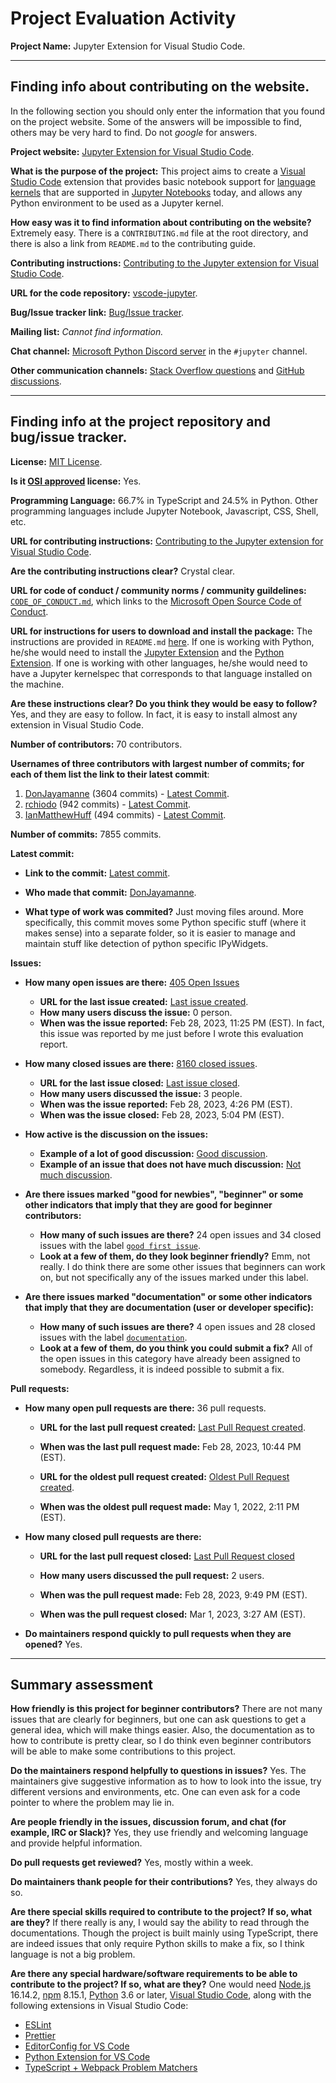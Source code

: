# Project Evaluation Activity



__Project Name:__  Jupyter Extension for Visual Studio Code.


---

## Finding info about contributing on the website.

In the following section you should only enter the information that you
found on the project website. Some of the answers will be impossible to find, others may be very hard to find. Do not _google_ for answers.

__Project website:__ [Jupyter Extension for Visual Studio Code](https://marketplace.visualstudio.com/items?itemName=ms-toolsai.jupyter).


__What is the purpose of the project:__ This project aims to create a [Visual Studio Code](https://code.visualstudio.com/) extension that provides basic notebook support for [language kernels](https://github.com/jupyter/jupyter/wiki/Jupyter-kernels) that are supported in [Jupyter Notebooks](https://jupyter.org/) today, and allows any Python environment to be used as a Jupyter kernel.


__How easy was it to find information about contributing on the website?__ Extremely easy. There is a `CONTRIBUTING.md` file at the root directory, and there is also a link from `README.md` to the contributing guide.

__Contributing instructions:__ [Contributing to the Jupyter extension for Visual Studio Code](https://github.com/Microsoft/vscode-jupyter/blob/main/CONTRIBUTING.md).

__URL for the code repository:__ [vscode-jupyter](https://github.com/microsoft/vscode-jupyter).

__Bug/Issue tracker link:__ [Bug/Issue tracker](https://github.com/microsoft/vscode-jupyter/issues).

__Mailing list:__ *Cannot find information.*

__Chat channel:__ [Microsoft Python Discord server](https://aka.ms/python-discord) in the `#jupyter` channel.

__Other communication channels:__ [Stack Overflow questions](https://stackoverflow.com/questions/tagged/visual-studio-code+python) and [GitHub discussions](https://github.com/microsoft/vscode-jupyter/discussions).


---

## Finding info at the project repository and bug/issue tracker.

__License:__ [MIT License](https://github.com/microsoft/vscode-jupyter/blob/main/LICENSE).

__Is it [OSI approved](https://opensource.org/licenses/alphabetical) license:__ Yes.

__Programming Language:__ 66.7% in TypeScript and 24.5% in Python. Other programming languages include Jupyter Notebook, Javascript, CSS, Shell, etc.

__URL for contributing instructions:__ [Contributing to the Jupyter extension for Visual Studio Code](https://github.com/Microsoft/vscode-jupyter/blob/main/CONTRIBUTING.md).

__Are the contributing instructions clear?__ Crystal clear.


__URL for code of conduct / community norms / community guildelines:__ [`CODE_OF_CONDUCT.md`](https://github.com/microsoft/vscode-jupyter/blob/main/CODE_OF_CONDUCT.md), which links to the [Microsoft Open Source Code of Conduct](https://opensource.microsoft.com/codeofconduct/).

__URL for instructions for users to download and install the package:__ The instructions are provided in `README.md` [here](https://github.com/microsoft/vscode-jupyter#work-in-the-browser). If one is working with Python, he/she would need to install the [Jupyter Extension](https://marketplace.visualstudio.com/items?itemName=ms-toolsai.jupyter) and the [Python Extension](https://marketplace.visualstudio.com/items?itemName=ms-python.python). If one is working with other languages, he/she would need to have a Jupyter kernelspec that corresponds to that language installed on the machine.


__Are these instructions clear? Do you think they would be easy to follow?__ Yes, and they are easy to follow. In fact, it is easy to install almost any extension in Visual Studio Code.


__Number of contributors:__ 70 contributors.


__Usernames of three contributors with largest number of commits; for
each of them list the link to their latest commit__:

1. [DonJayamanne](https://github.com/DonJayamanne) (3604 commits) - [Latest Commit](https://github.com/microsoft/vscode-jupyter/commit/8fe8457bd339a103083487d526ea6c7353d0b45a).
2. [rchiodo](https://github.com/rchiodo) (942 commits) - [Latest Commit](https://github.com/microsoft/vscode-jupyter/commit/5ff36bf0ed340195d671e5abd283d8a8c9700c9e).
3. [IanMatthewHuff](https://github.com/IanMatthewHuff) (494 commits) - [Latest Commit](https://github.com/microsoft/vscode-jupyter/commit/7ffb9a5221edfa912f8db4d907094aab0e5246d9).


__Number of commits:__ 7855 commits.

__Latest commit:__

- __Link to the commit:__ [Latest commit](https://github.com/microsoft/vscode-jupyter/commit/8fe8457bd339a103083487d526ea6c7353d0b45a).

- __Who made that commit:__ [DonJayamanne](https://github.com/DonJayamanne).

- __What type of work was commited?__ Just moving files around. More specifically, this commit moves some Python specific stuff (where it makes sense) into a separate folder, so it is easier to manage and maintain stuff like detection of python specific IPyWidgets.


__Issues:__

- __How many open issues are there:__ [405 Open Issues](https://github.com/microsoft/vscode-jupyter/issues?q=is%3Aopen+is%3Aissue)

    - __URL for the last issue created:__ [Last issue created](https://github.com/microsoft/vscode-jupyter/issues/12972).
    - __How many users discuss the issue:__ 0 person. 
    - __When was the issue reported:__ Feb 28, 2023, 11:25 PM (EST). In fact, this issue was reported by me just before I wrote this evaluation report.
    

- __How many closed issues are there:__ [8160 closed issues](https://github.com/microsoft/vscode-jupyter/issues?q=is%3Aissue+is%3Aclosed).
    - __URL for the last issue closed:__ [Last issue closed](https://github.com/microsoft/vscode-jupyter/issues/12963).
    - __How many users discussed the issue:__ 3 people.
    - __When was the issue reported:__ Feb 28, 2023, 4:26 PM (EST).
    - __When was the issue closed:__ Feb 28, 2023, 5:04 PM (EST).

- __How active is the discussion on the issues:__ 

    - __Example of a lot of good discussion:__ [Good discussion](https://github.com/microsoft/vscode-jupyter/issues/1278).
    - __Example of an issue that does not have much discussion:__ [Not much discussion](https://github.com/microsoft/vscode-jupyter/issues/4618).



- __Are there issues marked "good for newbies", "beginner" or some other indicators that imply that they are good for beginner contributors:__ 

    - __How many of such issues are there?__ 24 open issues and 34 closed issues with the label [`good first issue`](https://github.com/microsoft/vscode-jupyter/labels/good%20first%20issue).
    - __Look at a few of them, do they look beginner friendly?__ Emm, not really. I do think there are some other issues that beginners can work on, but not specifically any of the issues marked under this label.




- __Are there issues marked "documentation" or some other indicators that imply that they are documentation (user or developer specific):__ 

    - __How many of such issues are there?__ 4 open issues and 28 closed issues with the label [`documentation`](https://github.com/microsoft/vscode-jupyter/labels/documentation).
    - __Look at a few of them, do you think you could submit a fix?__ All of the open issues in this category have already been assigned to somebody. Regardless, it is indeed possible to submit a fix.



__Pull requests:__

- __How many open pull requests are there:__ 36 pull requests.

    - __URL for the last pull request created:__ [Last Pull Request created](https://github.com/microsoft/vscode-jupyter/pull/12971).
    
    - __When was the last pull request made:__ Feb 28, 2023, 10:44 PM (EST).

    - __URL for the oldest pull request created:__ [Oldest Pull Request created](https://github.com/microsoft/vscode-jupyter/pull/9854).
    
    - __When was the oldest pull request made:__ May 1, 2022, 2:11 PM (EST).

- __How many closed pull requests are there:__ 

    - __URL for the last pull request closed:__ [Last Pull Request closed](https://github.com/microsoft/vscode-jupyter/pull/12968)
    
    - __How many users discussed the pull request:__ 2 users.
    
    - __When was the pull request made:__  Feb 28, 2023, 9:49 PM (EST).
    
    - __When was the pull request closed:__ Mar 1, 2023, 3:27 AM (EST).
    

- __Do maintainers respond quickly to pull requests when they are opened?__ Yes.





---


## Summary assessment

__How friendly is this project for beginner contributors?__ There are not many issues that are clearly for beginners, but one can ask questions to get a general idea, which will make things easier. Also, the documentation as to how to contribute is pretty clear, so I do think even beginner contributors will be able to make some contributions to this project.


__Do the maintainers respond helpfully to questions in issues?__ Yes. The maintainers give suggestive information as to how to look into the issue, try different versions and environments, etc. One can even ask for a code pointer to where the problem may lie in.


__Are people friendly in the issues, discussion forum, and chat (for example, IRC or Slack)?__ Yes, they use friendly and welcoming language and provide helpful information.


__Do pull requests get reviewed?__ Yes, mostly within a week.


__Do maintainers thank people for their contributions?__ Yes, they always do so.



__Are there special skills required to contribute to the project? If so, what are they?__ If there really is any, I would say the ability to read through the documentations. Though the project is built mainly using TypeScript, there are indeed issues that only require Python skills to make a fix, so I think language is not a big problem.



__Are there any special hardware/software requirements to be able to contribute to the project? If so, what are they?__ One would need [Node.js](https://nodejs.org/) 16.14.2, [npm](https://www.npmjs.com/) 8.15.1, [Python](https://www.python.org/) 3.6 or later, [Visual Studio Code](https://code.visualstudio.com/), along with the following extensions in Visual Studio Code:
- [ESLint](https://marketplace.visualstudio.com/items?itemName=dbaeumer.vscode-eslint)
- [Prettier](https://marketplace.visualstudio.com/items?itemName=esbenp.prettier-vscode)
- [EditorConfig for VS Code](https://marketplace.visualstudio.com/items?itemName=EditorConfig.EditorConfig)
- [Python Extension for VS Code](https://marketplace.visualstudio.com/items?itemName=ms-python.python)
- [TypeScript + Webpack Problem Matchers](https://marketplace.visualstudio.com/items?itemName=amodio.tsl-problem-matcher)

